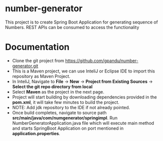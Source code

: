 # number-generator
  This project is to create Spring Boot Application for generating sequence of Numbers. REST APIs can be consumed to access the functionality


# Documentation
  
* Clone the git project from https://github.com/gpandu/number-generator.git
* This is a Maven project, we can use InteliJ or Eclipse IDE to import this repository as Maven Project.
* In InteliJ, Navigate to **File** -> **New** -> **Project from Existing Sources** -> **Select the git repo directory from local**
* Select **Maven** as the project in the next page.
* Project will start building by downloading dependencies provided in the **pom.xml**, it will take few minutes to build the project.
* NOTE: Add jdk repository to the IDE if not already pointed.
* Once build completes, navigate to source path **src/main/java/com/numgenerator/springimpl**. Run NumberGeneratorApplication.java file which will execute main method and starts SpringBoot Application on port mentioned in **application.properties**.
